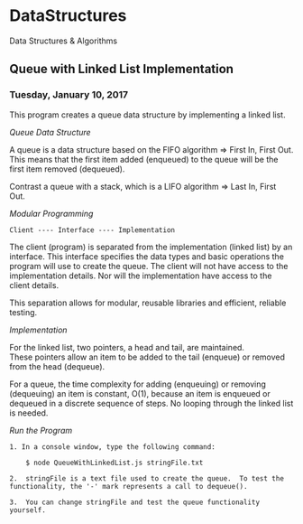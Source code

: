 # DataStructures
Data Structures &amp; Algorithms

## Queue with Linked List Implementation
### Tuesday, January 10, 2017

This program creates a queue data structure by implementing a linked list.

*Queue Data Structure*

A queue is a data structure based on the FIFO algorithm => First In, First Out.  
This means that the first item added (enqueued) to the queue will be the first 
item removed (dequeued).

Contrast a queue with a stack, which is a LIFO algorithm => Last In, First Out.


*Modular Programming*

	Client ---- Interface ---- Implementation

The client (program) is separated from the implementation (linked list) by 
an interface.  This interface specifies the data types and basic operations
the program will use to create the queue.  The client will not have
access to the implementation details.  Nor will the implementation have
access to the client details.

This separation allows for modular, reusable libraries and efficient, reliable
testing.


*Implementation*

For the linked list, two pointers, a head and tail, are maintained.  
These pointers allow an item to be added to the tail (enqueue) or removed 
from the head (dequeue).

For a queue, the time complexity for adding (enqueuing) or removing (dequeuing) an
item is constant, O(1), because an item is enqueued or dequeued in a discrete sequence 
of steps.  No looping through the linked list is needed.


*Run the Program*

	1. In a console window, type the following command:

		$ node QueueWithLinkedList.js stringFile.txt

	2.	stringFile is a text file used to create the queue.  To test the 
	functionality, the '-' mark represents a call to dequeue().

	3.	You can change stringFile and test the queue functionality yourself.
